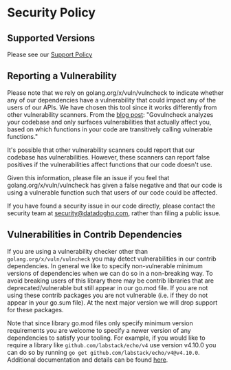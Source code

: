 # Security Policy

## Supported Versions

Please see our [Support Policy](README.md#support-policy)

## Reporting a Vulnerability

Please note that we rely on golang.org/x/vuln/vulncheck to indicate whether any of our dependencies have a vulnerability that could impact any of the users of our APIs.
We have chosen this tool since it works differently from other vulnerability scanners.
From the [blog post](https://go.dev/blog/vuln): "Govulncheck analyzes your codebase and only surfaces vulnerabilities that actually affect you, based on which functions in your code are transitively calling vulnerable functions."

It's possible that other vulnerability scanners could report that our codebase has vulnerabilities.
However, these scanners can report false positives if the vulnerabilities affect functions that our code doesn't use.

Given this information, please file an issue if you feel that golang.org/x/vuln/vulncheck has given a false negative and that our code is using a vulnerable function such that users of our code could be affected.

If you have found a security issue in our code directly, please contact the security team at security@datadoghq.com, rather than filing a public issue.

## Vulnerabilities in Contrib Dependencies

If you are using a vulnerability checker other than `golang.org/x/vuln/vulncheck` you may detect vulnerabilities in our contrib dependencies.
In general we like to specify non-vulnerable minimum versions of dependencies when we can do so in a non-breaking way. To avoid breaking users of this library
there may be contrib libraries that are deprecated/vulnerable but still appear in our go.mod file. If you are not using these contrib packages you are not vulnerable (i.e. if they do not appear in your go.sum file).
At the next major version we will drop support for these packages.

Note that since library go.mod files only specify minimum version requirements you are welcome to specify a newer version of any dependencies to satisfy your tooling.
For example, if you would like to require a library like `github.com/labstack/echo/v4` use version v4.10.0 you can do so by running `go get github.com/labstack/echo/v4@v4.10.0`.
Additional documentation and details can be found [here](https://go.dev/ref/mod#go-get).
